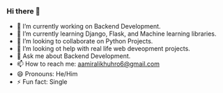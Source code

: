 ### Hi there 👋
- 🔭 I’m currently working on Backend Development.
- 🌱 I’m currently learning Django, Flask, and Machine learning libraries.
- 👯 I’m looking to collaborate on Python Projects.
- 🤔 I’m looking ot help with real life web deveopment projects.
- 💬 Ask me about Backend Development.
- 📫 How to reach me: aamiralikhuhro6@gmail.com  
- 😄 Pronouns: He/Him
- ⚡ Fun fact: Single

